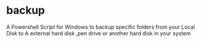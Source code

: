 # backup
A Powershell Script for Windows to backup specific folders from your Local Disk to A external hard disk ,pen drive or another hard disk in your system
